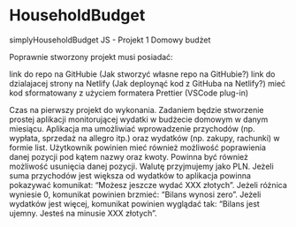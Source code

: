 # HouseholdBudget

simplyHouseholdBudget
JS - Projekt 1
Domowy budżet

Poprawnie stworzony projekt musi posiadać:

link do repo na GitHubie (Jak stworzyć własne repo na GitHubie?)
link do dzialajacej strony na Netlify (Jak deploynąć kod z GitHuba na Netlify?)
mieć kod sformatowany z użyciem formatera Prettier (VSCode plug-in)

Czas na pierwszy projekt do wykonania. Zadaniem będzie stworzenie prostej aplikacji monitorującej wydatki w budżecie domowym w danym miesiącu. Aplikacja ma umożliwiać wprowadzenie przychodów (np. wypłata, sprzedaż na allegro itp.) oraz wydatków (np. zakupy, rachunki) w formie list. Użytkownik powinien mieć również możliwość poprawienia danej pozycji pod kątem nazwy oraz kwoty. Powinna być również możliwość usunięcia danej pozycji. Walutę przyjmujemy jako PLN. Jeżeli suma przychodów jest większa od wydatków to aplikacja powinna pokazywać komunikat: “Możesz jeszcze wydać XXX złotych”. Jeżeli różnica wyniesie 0, komunikat powinien brzmieć: “Bilans wynosi zero”. Jeżeli wydatków jest więcej, komunikat powinien wyglądać tak: “Bilans jest ujemny. Jesteś na minusie XXX złotych”.
